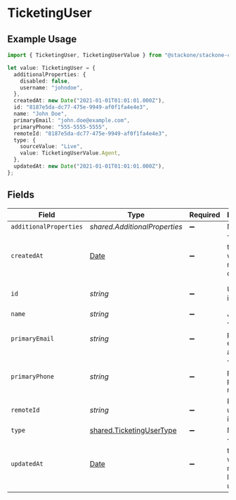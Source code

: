 # TicketingUser

## Example Usage

```typescript
import { TicketingUser, TicketingUserValue } from "@stackone/stackone-client-ts/sdk/models/shared";

let value: TicketingUser = {
  additionalProperties: {
    disabled: false,
    username: "johndoe",
  },
  createdAt: new Date("2021-01-01T01:01:01.000Z"),
  id: "8187e5da-dc77-475e-9949-af0f1fa4e4e3",
  name: "John Doe",
  primaryEmail: "john.doe@example.com",
  primaryPhone: "555-5555-5555",
  remoteId: "8187e5da-dc77-475e-9949-af0f1fa4e4e3",
  type: {
    sourceValue: "Live",
    value: TicketingUserValue.Agent,
  },
  updatedAt: new Date("2021-01-01T01:01:01.000Z"),
};
```

## Fields

| Field                                                                                         | Type                                                                                          | Required                                                                                      | Description                                                                                   | Example                                                                                       |
| --------------------------------------------------------------------------------------------- | --------------------------------------------------------------------------------------------- | --------------------------------------------------------------------------------------------- | --------------------------------------------------------------------------------------------- | --------------------------------------------------------------------------------------------- |
| `additionalProperties`                                                                        | *shared.AdditionalProperties*                                                                 | :heavy_minus_sign:                                                                            | N/A                                                                                           |                                                                                               |
| `createdAt`                                                                                   | [Date](https://developer.mozilla.org/en-US/docs/Web/JavaScript/Reference/Global_Objects/Date) | :heavy_minus_sign:                                                                            | The timestamp when the record was created                                                     | 2021-01-01T01:01:01.000Z                                                                      |
| `id`                                                                                          | *string*                                                                                      | :heavy_minus_sign:                                                                            | Unique identifier                                                                             | 8187e5da-dc77-475e-9949-af0f1fa4e4e3                                                          |
| `name`                                                                                        | *string*                                                                                      | :heavy_minus_sign:                                                                            | John Doe                                                                                      | John Doe                                                                                      |
| `primaryEmail`                                                                                | *string*                                                                                      | :heavy_minus_sign:                                                                            | The user's primary email address                                                              | john.doe@example.com                                                                          |
| `primaryPhone`                                                                                | *string*                                                                                      | :heavy_minus_sign:                                                                            | The user's primary phone number                                                               | 555-5555-5555                                                                                 |
| `remoteId`                                                                                    | *string*                                                                                      | :heavy_minus_sign:                                                                            | Provider's unique identifier                                                                  | 8187e5da-dc77-475e-9949-af0f1fa4e4e3                                                          |
| `type`                                                                                        | [shared.TicketingUserType](../../../sdk/models/shared/ticketingusertype.md)                   | :heavy_minus_sign:                                                                            | N/A                                                                                           |                                                                                               |
| `updatedAt`                                                                                   | [Date](https://developer.mozilla.org/en-US/docs/Web/JavaScript/Reference/Global_Objects/Date) | :heavy_minus_sign:                                                                            | The timestamp when the record was last updated                                                | 2021-01-01T01:01:01.000Z                                                                      |